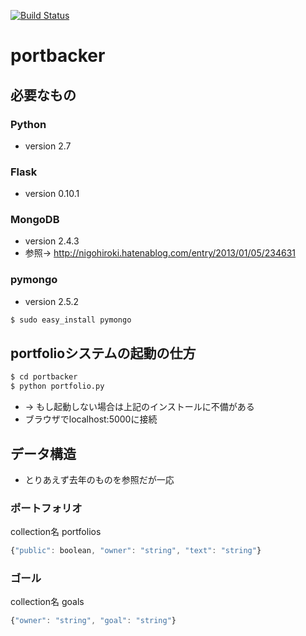 [![Build Status](https://travis-ci.org/ICTKyouikukei2013/portbacker.png?branch=tos-kamiya/refactoring)](https://travis-ci.org/ICTKyouikukei2013/portbacker)

# portbacker

## 必要なもの

### Python
* version 2.7

### Flask
* version 0.10.1

### MongoDB
* version 2.4.3
* 参照→ http://nigohiroki.hatenablog.com/entry/2013/01/05/234631

### pymongo
* version 2.5.2

```bash
$ sudo easy_install pymongo
```

## portfolioシステムの起動の仕方

```bash
$ cd portbacker
$ python portfolio.py
```
* → もし起動しない場合は上記のインストールに不備がある
* ブラウザでlocalhost:5000に接続

## データ構造
* とりあえず去年のものを参照だが一応

### ポートフォリオ 

collection名 portfolios

```javascript
{"public": boolean, "owner": "string", "text": "string"}
```

### ゴール
collection名 goals

```javascript
{"owner": "string", "goal": "string"}
```

